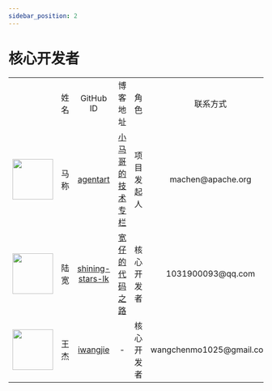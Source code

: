 ```yaml
---
sidebar_position: 2
---
```


# 核心开发者

<table>
  <tr>
    <td align="center"></td>
    <td align="center" width="140">姓名</td>
    <td align="center" width="200">GitHub ID</td>
    <td align="center" width="200">博客地址</td>
    <td align="center" width="140">角色</td>
    <td align="center" width="200">联系方式</td>
  </tr>
  <tr>
    <td align="center" ><a href="https://github.com/agentart"><img src="https://avatars.githubusercontent.com/u/77398366?v=4?s=80" width="80px;"/></a></td>
    <td align="center" >马称</td>
    <td align="center" ><a href="https://github.com/agentart">agentart</a></td>
    <td align="center" ><a href="http://www.xiaomage.info/">小马哥的技术专栏</a></td>
    <td align="center" >项目发起人</td>
    <td align="center" >machen@apache.org</td>
  </tr>
  <tr>
    <td align="center"><a href="https://github.com/shining-stars-lk"><img src="https://avatars.githubusercontent.com/u/40255310?v=4?s=80" width="80px;"/></a></td>
    <td align="center">陆宽</td>
    <td align="center" ><a href="https://github.com/shining-stars-lk">shining-stars-lk</a></td>
    <td align="center" ><a href="http://www.xiaomage.info/">宽仔的代码之路</a></td>
    <td align="center" >核心开发者</td>
    <td align="center" >1031900093@qq.com</td>
  </tr>
   <tr>
    <td align="center"><a href="https://github.com/iwangjie"><img src="https://avatars.githubusercontent.com/u/23075587?v=4?s=80" width="80px;"/></a></td>
    <td align="center">王杰</td>
    <td align="center" ><a href="https://github.com/iwangjie">iwangjie</a></td>
    <td align="center" >-</td>
    <td align="center" >核心开发者</td>
    <td align="center" >wangchenmo1025@gmail.com</td>
  </tr>
</table>
